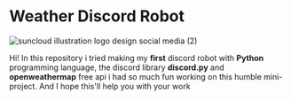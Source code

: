 # Weather Discord Robot

![suncloud illustration logo design social media (2)](https://user-images.githubusercontent.com/82038554/202815403-48a667ce-bcb7-4f76-8d43-e273a67d09d6.png)


Hi! In this repository i tried making my **first** discord robot with **Python** programming language, the discord library **discord.py** and **openweathermap** free api
i had so much fun working on this humble mini-project. And I hope this'll help you with your work
